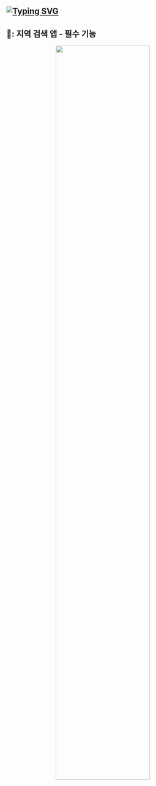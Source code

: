 ## [![Typing SVG](https://readme-typing-svg.demolab.com/?lines=Flutter+Region+Search+app;by+권유진)](https://git.io/typing-svg)
## 🌟: 지역 검색 앱 - 필수 기능
<p align="center">
<img width="70%" src="https://github.com/user-attachments/assets/0dbb5617-33b4-49f6-80b9-2fea2c7785cd">
